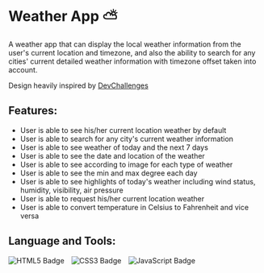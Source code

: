 # Weather App :partly_sunny:

A weather app that can display the local weather information from the user's current location and timezone, and also the ability to search for any cities' current detailed weather information with timezone offset taken into account.

Design heavily inspired by <a href="https://devchallenges.io/challenges/mM1UIenRhK808W8qmLWv">DevChallenges<a>

## Features:

- User is able to see his/her current location weather by default
- User is able to search for any city's current weather information
- User is able to see weather of today and the next 7 days
- User is able to see the date and location of the weather
- User is able to see according to image for each type of weather
- User is able to see the min and max degree each day
- User is able to see highlights of today's weather including wind status, humidity, visibility, air pressure
- User is able to request his/her current location weather
- User is able to convert temperature in Celsius to Fahrenheit and vice versa

## Language and Tools:

<img src="https://img.shields.io/badge/HTML5-E34F26?style=for-the-badge&logo=html5&logoColor=white" alt="HTML5 Badge" style="padding-right: 10px;"> <img src="https://img.shields.io/badge/CSS3-1572B6?style=for-the-badge&logo=css3&logoColor=white" alt="CSS3 Badge" style="padding-right: 10px;"> <img src="https://img.shields.io/badge/JavaScript-323330?style=for-the-badge&logo=javascript&logoColor=F7DF1E" alt="JavaScript Badge" style="padding-right: 10px;">
